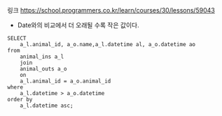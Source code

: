링크
https://school.programmers.co.kr/learn/courses/30/lessons/59043

* Date와의 비교에서 더 오래될 수록 작은 값이다.

```mysql
SELECT
    a_l.animal_id, a_o.name,a_l.datetime al, a_o.datetime ao
from
    animal_ins a_l
    join
    animal_outs a_o
    on
    a_l.animal_id = a_o.animal_id
where
    a_l.datetime > a_o.datetime
order by
    a_l.datetime asc;
```